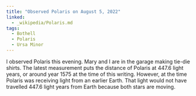 ```yaml
---
title: "Observed Polaris on August 5, 2022"
linked:
  - _wikipedia/Polaris.md
tags:
  - Bothell
  - Polaris
  - Ursa Minor
---
```

I observed Polaris this evening. Mary and I are in the garage making tie-die shirts. The latest measurement puts the distance of Polaris at 447.6 light years, or around year 1575 at the time of this writing. However, at the time Polaris was receiving light from an earlier Earth. That light would not have travelled 447.6 light years from Earth because both stars are moving.
